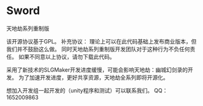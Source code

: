 # Sword
天地劫系列重制版

该开源协议基于GPL。 
补充协议： 
理论上可以在此代码基础上发布商业版本，但我们并不鼓励这么做。
同时天地劫系列重制版开发团队对于这种行为不负任何责任。 
如果不同意以上协议，请勿下载此代码。

采用了新技术的SLGMaker开发进度缓慢，可能会影响天地劫：幽城幻剑录的开发。
为了加速开发进度，更好共享资源，天地劫全系列即将开源化。

想加入开发组一起开发的（unity程序和测试）可以联系我们。
QQ：1652009863
